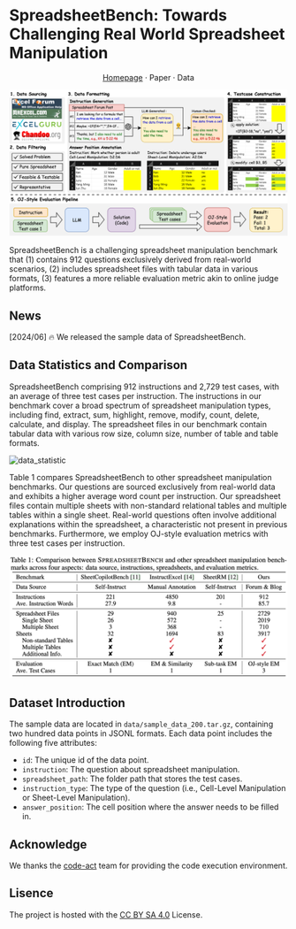 # SpreadsheetBench: Towards Challenging Real World Spreadsheet Manipulation

<center>
  <a href="https://spreadsheetbench.github.io/" title="">Homepage</a>
    · Paper · Data
</center>

![overview](images/pipeline.png "The benchmark construction pipeline and OJ-style evaluation of SpreadsheetBench.")

SpreadsheetBench is a challenging spreadsheet manipulation benchmark that (1) contains 912 questions exclusively derived from real-world scenarios, (2) includes spreadsheet files with tabular data in various formats, (3) features a more reliable evaluation metric akin to online judge platforms.

## News

[2024/06] 🔥 We released the sample data of SpreadsheetBench.

## Data Statistics and Comparison

SpreadsheetBench comprising 912 instructions and 2,729 test cases, with an average of three test cases per instruction. The instructions in our benchmark cover a broad spectrum of spreadsheet manipulation types, including find, extract, sum, highlight, remove, modify, count, delete, calculate, and display. The spreadsheet files in our benchmark contain tabular data with various row size, column size, number of table and table formats.

![data_statistic](images/data_statistic.png "")

Table 1 compares SpreadsheetBench to other spreadsheet manipulation benchmarks. Our questions are sourced exclusively from real-world data and exhibits a higher average word count per instruction. Our spreadsheet files contain multiple sheets with non-standard relational tables and multiple tables within a single sheet. Real-world questions often involve additional explanations within the spreadsheet, a characteristic not present in previous benchmarks. Furthermore, we employ OJ-style evaluation metrics with three test cases per instruction.

![comparison](images/comparison.png "")

## Dataset Introduction

The sample data are located in ``data/sample_data_200.tar.gz``, containing two hundred data points in JSONL formats.
Each data point includes the following five attributes:
- ``id``: The unique id of the data point.
- ``instruction``: The question about spreadsheet manipulation.
- ``spreadsheet_path``: The folder path that stores the test cases.
- ``instruction_type``: The type of the question (i.e., Cell-Level Manipulation or Sheet-Level Manipulation).
- ``answer_position``: The cell position where the answer needs to be filled in.

## Acknowledge

We thanks the [code-act](https://github.com/xingyaoww/code-act) team for providing the code execution environment.

## Lisence

The project is hosted with the [CC BY SA 4.0](https://creativecommons.org/licenses/by-sa/4.0/) License.
